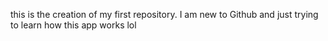 this is the creation of my first repository. I am new to Github and just trying to learn how this app works lol
